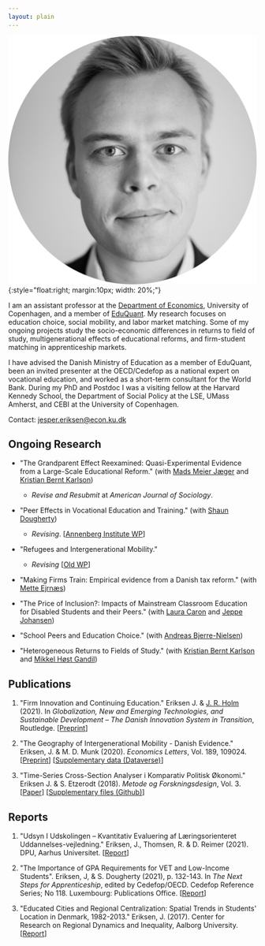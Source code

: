 ```yaml
---
layout: plain
---
```


![*Jesper Eriksen*](avatar_round-modified.png){:style="float:right; margin:10px; width: 20%;"}

I am an assistant professor at the [Department of Economics](https://www.economics.ku.dk/), University of Copenhagen, and a member of [EduQuant](https://www.economics.ku.dk/research/externally-funded-research_new/uddankvant/).  My research focuses on education choice, social mobility, and labor market matching. Some of my ongoing projects study the socio-economic differences in returns to field of study, multigenerational effects of educational reforms, and firm-student matching in apprenticeship markets. 

I have advised the Danish Ministry of Education as a member of EduQuant, been an invited presenter at the OECD/Cedefop as a national expert on vocational education, and worked as a short-term consultant for the World Bank. During my PhD and Postdoc I was a visiting fellow at the Harvard Kennedy School, the Department of Social Policy at the LSE, UMass Amherst, and CEBI at the University of Copenhagen. 

Contact: [jesper.eriksen@econ.ku.dk](mailto:jesper.eriksen@econ.ku.dk) 

<!-- [![GitHub](https://img.icons8.com/ios-glyphs/30/000000/github.png)](https://github.com/eriksenj) [![Bluesky](https://img.icons8.com/?size=30&id=3ovMFy5JDSWq&format=png&color=000000)](https://bsky.app/profile/eriksenjesper.bsky.social) -->


## Ongoing Research  

- "The Grandparent Effect Reexamined: Quasi-Experimental Evidence from a Large-Scale Educational Reform." (with [Mads Meier Jæger](https://madsjaeger.dk/) and [Kristian Bernt Karlson](http://www.kristiankarlson.dk/)) 
  - *Revise and Resubmit* at *American Journal of Sociology*. 
 
- "Peer Effects in Vocational Education and Training." (with [Shaun Dougherty](https://peabody.vanderbilt.edu/bio/shaun-dougherty)) 
  - *Revising*. [[Annenberg Institute WP](https://edworkingpapers.com/sites/default/files/ai24-943.pdf)] 
 
- "Refugees and Intergenerational Mobility." 
  - *Revising* [[Old WP](https://raw.githubusercontent.com/eriksenj/eriksenj.github.io/master/_content/Refugees_IGM_submission.pdf)] 
 
- "Making Firms Train: Empirical evidence from a Danish tax reform." (with [Mette Ejrnæs](https://forskning.ku.dk/soeg/result/profil/?id=5004)) 
 
- "The Price of Inclusion?: Impacts of Mainstream Classroom Education for Disabled Students and their Peers." (with [Laura Caron](https://laurakcaron.github.io/) and [Jeppe Johansen](https://dk.linkedin.com/in/jeppe-s%C3%B8ndergaard-johansen)) 
 
- "School Peers and Education Choice." (with [Andreas Bjerre-Nielsen](https://bjerre-nielsen.me/)) 
 
- "Heterogeneous Returns to Fields of Study." (with [Kristian Bernt Karlson](http://www.kristiankarlson.dk/) and [Mikkel Høst Gandil](https://sites.google.com/view/mikkelgandil/home)) 
 
<!--
 - *Presentations*: Harvard Visiting Fellows Seminar 2018, IKE seminar 2020.  
--> 
<!-- - *Presentations*: APPAM International 2019; CVER Conference 2019; 2019 Cedefop/OECD Joint Symposium on Apprenticeships; Department of Social Policy, LSE, 2022; Center for Economic Performance, Skill and Education Work in Progress seminar, 2022, Rockwool Foundation Research Unit, 2022.   -->
<!--
- *Recognition, information, and choice*
-->

## Publications

1. "Firm Innovation and Continuing Education." Eriksen J. & [J. R. Holm](https://vbn.aau.dk/da/persons/116395) (2021). In *Globalization, New and Emerging Technologies, and Sustainable Development – The Danish Innovation System in Transition*, Routledge. [[Preprint](https://vbn.aau.dk/files/351175061/Chapter11_august_edit_submission.docx)]

2. "The Geography of Intergenerational Mobility - Danish Evidence." Eriksen, J. & M. D. Munk (2020). *Economics Letters*, Vol. 189, 109024. [[Preprint](https://raw.githubusercontent.com/eriksenj/eriksenj.github.io/master/_content/IG_Geo_DK.pdf)] [[Supplementary data (Dataverse)](https://doi.org/10.7910/DVN/YIS2QY)]

3. "Time-Series Cross-Section Analyser i Komparativ Politisk Økonomi." Eriksen J. & S. Etzerodt (2018). *Metode og Forskningsdesign*, Vol. 3. [[Paper](https://raw.githubusercontent.com/eriksenj/eriksenj.github.io/master/_content/cv.pdf)] [[Supplementary files (Github)](https://github.com/EriksenJ/Eriksen_Etzerodt_2018)] 

## Reports

1. "Udsyn I Udskolingen – Kvantitativ Evaluering  af Læringsorienteret Uddannelses-vejledning." Eriksen, J., Thomsen, R. & D. Reimer (2021). DPU, Aarhus Universitet. [[Report](https://emu.dk/sites/default/files/2021-12/gsk_overgange_Rapport%20-%20Udsyn%20i%20Udskolingen.pdf)]

2. "The Importance of GPA Requirements for VET and Low-Income Students". Eriksen, J, & S. Dougherty (2021), p. 132-143. In *The Next Steps for Apprenticeship*, edited by Cedefop/OECD. Cedefop Reference Series; No 118. Luxembourg: Publications Office. [[Report](https://www.cedefop.europa.eu/files/3087_en.pdf)]

3. "Educated Cities and Regional Centralization: Spatial Trends in Students' Location in Denmark, 1982-2013."  Eriksen, J. (2017). Center for Research on Regional Dynamics and Inequality, Aalborg University. [[Report](https://vbn.aau.dk/da/publications/educated-cities-and-regional-centralization-spatial-trends-in-stu)]
